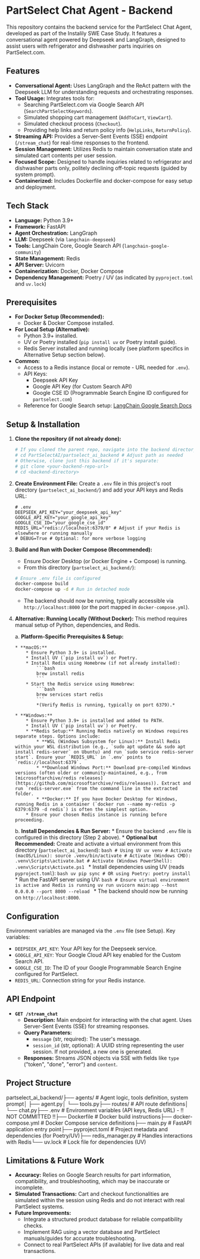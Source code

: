 # PartSelect Chat Agent - Backend

This repository contains the backend service for the PartSelect Chat Agent, developed as part of the Instalily SWE Case Study. It features a conversational agent powered by Deepseek and LangGraph, designed to assist users with refrigerator and dishwasher parts inquiries on PartSelect.com.

## Features

* **Conversational Agent:** Uses LangGraph and the ReAct pattern with the Deepseek LLM for understanding requests and orchestrating responses.
* **Tool Usage:** Integrates tools for:
    * Searching PartSelect.com via Google Search API (`SearchPartSelectKeywords`).
    * Simulated shopping cart management (`AddToCart`, `ViewCart`).
    * Simulated checkout process (`Checkout`).
    * Providing help links and return policy info (`HelpLinks`, `ReturnPolicy`).
* **Streaming API:** Provides a Server-Sent Events (SSE) endpoint (`/stream_chat`) for real-time responses to the frontend.
* **Session Management:** Utilizes Redis to maintain conversation state and simulated cart contents per user session.
* **Focused Scope:** Designed to handle inquiries related to refrigerator and dishwasher parts only, politely declining off-topic requests (guided by system prompt).
* **Containerized:** Includes Dockerfile and docker-compose for easy setup and deployment.

## Tech Stack

* **Language:** Python 3.9+
* **Framework:** FastAPI
* **Agent Orchestration:** LangGraph
* **LLM:** Deepseek (via `langchain-deepseek`)
* **Tools:** LangChain Core, Google Search API (`langchain-google-community`)
* **State Management:** Redis
* **API Server:** Uvicorn
* **Containerization:** Docker, Docker Compose
* **Dependency Management:** Poetry / UV (as indicated by `pyproject.toml` and `uv.lock`)

## Prerequisites

* **For Docker Setup (Recommended):**
    * Docker & Docker Compose installed.
* **For Local Setup (Alternative):**
    * Python 3.9+ installed.
    * UV or Poetry installed (`pip install uv` or Poetry install guide).
    * Redis Server installed and running locally (see platform specifics in Alternative Setup section below).
* **Common:**
    * Access to a Redis instance (local or remote - URL needed for `.env`).
    * API Keys:
        * Deepseek API Key
        * Google API Key (for Custom Search API)
        * Google CSE ID (Programmable Search Engine ID configured for `partselect.com`)
    * Reference for Google Search setup: [LangChain Google Search Docs](https://python.langchain.com/docs/integrations/providers/google/#google-search)

## Setup & Installation

1.  **Clone the repository (if not already done):**
    ```bash
    # If you cloned the parent repo, navigate into the backend directory:
    # cd PartSelectAI/partselect_ai_backend # Adjust path as needed
    # Otherwise, clone just this backend if it's separate:
    # git clone <your-backend-repo-url>
    # cd <backend-directory>
    ```

2.  **Create Environment File:**
    Create a `.env` file in this project's root directory (`partselect_ai_backend/`) and add your API keys and Redis URL:
    ```dotenv
    # .env
    DEEPSEEK_API_KEY="your_deepseek_api_key"
    GOOGLE_API_KEY="your_google_api_key"
    GOOGLE_CSE_ID="your_google_cse_id"
    REDIS_URL="redis://localhost:6379/0" # Adjust if your Redis is elsewhere or running manually
    # DEBUG=True # Optional: for more verbose logging
    ```

3.  **Build and Run with Docker Compose (Recommended):**
    * Ensure Docker Desktop (or Docker Engine + Compose) is running.
    * From this directory (`partselect_ai_backend/`):
    ```bash
    # Ensure .env file is configured
    docker-compose build
    docker-compose up -d # Run in detached mode
    ```
    * The backend should now be running, typically accessible via `http://localhost:8000` (or the port mapped in `docker-compose.yml`).

4.  **Alternative: Running Locally (Without Docker):**
    This method requires manual setup of Python, dependencies, and Redis.

    a.  **Platform-Specific Prerequisites & Setup:**

        * **macOS:**
            * Ensure Python 3.9+ is installed.
            * Install UV (`pip install uv`) or Poetry.
            * Install Redis using Homebrew (if not already installed):
                ```bash
                brew install redis
                ```
            * Start the Redis service using Homebrew:
                ```bash
                brew services start redis
                ```
                *(Verify Redis is running, typically on port 6379).*

        * **Windows:**
            * Ensure Python 3.9+ is installed and added to PATH.
            * Install UV (`pip install uv`) or Poetry.
            * **Redis Setup:** Running Redis natively on Windows requires separate steps. Options include:
                * **WSL (Windows Subsystem for Linux):** Install Redis within your WSL distribution (e.g., `sudo apt update && sudo apt install redis-server` on Ubuntu) and run `sudo service redis-server start`. Ensure your `REDIS_URL` in `.env` points to `redis://localhost:6379`.
                * **Download Windows Port:** Download pre-compiled Windows versions (often older or community-maintained, e.g., from [microsoftarchive/redis releases](https://github.com/microsoftarchive/redis/releases)). Extract and run `redis-server.exe` from the command line in the extracted folder.
                * **Docker:** If you have Docker Desktop for Windows, running Redis in a container (`docker run --name my-redis -p 6379:6379 -d redis`) is often the simplest option.
            * Ensure your chosen Redis instance is running before proceeding.

    b.  **Install Dependencies & Run Server:**
        * Ensure the backend `.env` file is configured in this directory (Step 2 above).
        * **Optional but Recommended:** Create and activate a virtual environment from this directory (`partselect_ai_backend`):
            ```bash
            # Using UV
            uv venv
            # Activate (macOS/Linux): source .venv/bin/activate
            # Activate (Windows CMD): .venv\Scripts\activate.bat
            # Activate (Windows PowerShell): .venv\Scripts\Activate.ps1
            ```
        * Install dependencies using UV (reads `pyproject.toml`):
            ```bash
            uv pip sync
            # OR using Poetry: poetry install
            ```
        * Run the FastAPI server using UV:
            ```bash
            # Ensure virtual environment is active and Redis is running
            uv run uvicorn main:app --host 0.0.0.0 --port 8000 --reload
            ```
            * The backend should now be running on `http://localhost:8000`.

## Configuration

Environment variables are managed via the `.env` file (see Setup). Key variables:

* `DEEPSEEK_API_KEY`: Your API key for the Deepseek service.
* `GOOGLE_API_KEY`: Your Google Cloud API key enabled for the Custom Search API.
* `GOOGLE_CSE_ID`: The ID of your Google Programmable Search Engine configured for PartSelect.
* `REDIS_URL`: Connection string for your Redis instance.

## API Endpoint

* **`GET /stream_chat`**
    * **Description:** Main endpoint for interacting with the chat agent. Uses Server-Sent Events (SSE) for streaming responses.
    * **Query Parameters:**
        * `message` (str, required): The user's message.
        * `session_id` (str, optional): A UUID string representing the user session. If not provided, a new one is generated.
    * **Responses:** Streams JSON objects via SSE with fields like `type` ("token", "done", "error") and `content`.

## Project Structure

partselect_ai_backend/├── agents/             # Agent logic, tools definition, system prompt│   ├── agent.py│   └── tools.py├── routes/             # API route definitions│   └── chat.py├── .env                # Environment variables (API keys, Redis URL) - !! NOT COMMITTED !!├── Dockerfile          # Docker build instructions├── docker-compose.yml  # Docker Compose service definitions├── main.py             # FastAPI application entry point├── pyproject.toml      # Project metadata and dependencies (for Poetry/UV)├── redis_manager.py    # Handles interactions with Redis└── uv.lock             # Lock file for dependencies (UV)
## Limitations & Future Work

* **Accuracy:** Relies on Google Search results for part information, compatibility, and troubleshooting, which may be inaccurate or incomplete.
* **Simulated Transactions:** Cart and checkout functionalities are simulated within the session using Redis and do not interact with real PartSelect systems.
* **Future Improvements:**
    * Integrate a structured product database for reliable compatibility checks.
    * Implement RAG using a vector database and PartSelect manuals/guides for accurate troubleshooting.
    * Connect to real PartSelect APIs (if available) for live data and real transactions.

